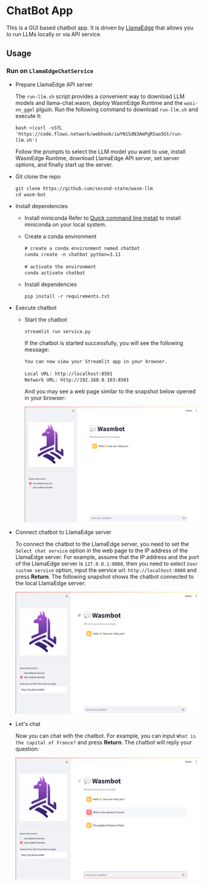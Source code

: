 # ChatBot App

This is a GUI based chatbot app. It is driven by [LlamaEdge](https://github.com/second-state/LlamaEdge) that allows you to run LLMs locally or via API service.

## Usage

### Run on `LlamaEdgeChatService`

- Prepare LlamaEdge API server

  The `run-llm.sh` script provides a convenient way to download LLM models and llama-chat.wasm, deploy WasmEdge Runtime and the `wasi-nn_ggml` plguin. Run the following command to download `run-llm.sh` and execute it:

  ```console
  bash <(curl -sSfL 'https://code.flows.network/webhook/iwYN1SdN3AmPgR5ao5Gt/run-llm.sh')
  ```

  Follow the prompts to select the LLM model you want to use, install WasmEdge Runtime, download LlamaEdge API server, set server options, and finally start up the server.

- Git clone the repo

  ```console
  git clone https://github.com/second-state/wasm-llm
  cd wasm-bot
  ```

- Install dependencies

  - Install miniconda
    Refer to [Quick command line install](https://docs.conda.io/projects/miniconda/en/latest/#quick-command-line-install) to install miniconda on your local system.

  - Create a conda environment

    ```console
    # create a conda environment named chatbot
    conda create -n chatbot python=3.11

    # activate the environment
    conda activate chatbot
    ```

  - Install dependencies

    ```console
    pip install -r requirements.txt
    ```

- Execute chatbot

  - Start the chatbot

    ```console
    streamlit run service.py
    ```

    If the chatbot is started successfully, you will see the following message:

    ```console
    You can now view your Streamlit app in your browser.

    Local URL: http://localhost:8501
    Network URL: http://192.168.0.103:8501
    ```

    And you may see a web page similar to the snapshot below opened in your browser:

    ![Alt text](assets/image-1.png)

- Connect chatbot to LlamaEdge server

  To connect the chatbot to the LlamaEdge server, you need to set the `Select chat service` option in the web page to the IP address of the LlamaEdge server. For example, assume that the IP address and the port of the LlamaEdge server is `127.0.0.1:8080`, then you need to select `User custom service` option, input the service url: `http://localhost:8080` and press **Return**. The following snapshot shows the chatbot connected to the local LlamaEdge server:

  ![Alt text](assets/image-2.png)

- Let's chat

  Now you can chat with the chatbot. For example, you can input `What is the capital of France?` and press **Return**. The chatbot will reply your question:

  ![Alt text](assets/image-3.png)
